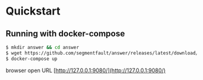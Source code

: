---
---

# Quickstart
## Running with docker-compose
```bash
$ mkdir answer && cd answer
$ wget https://github.com/segmentfault/answer/releases/latest/download/docker-compose.yaml
$ docker-compose up
```

browser open URL [http://127.0.0.1:9080/](http://127.0.0.1:9080/)